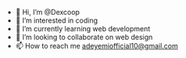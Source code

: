 - 👋 Hi, I’m @Dexcoop
- 👀 I’m interested in coding 
- 🌱 I’m currently learning web development 
- 💞️ I’m looking to collaborate on web design 
- 📫 How to reach me adeyemiofficial10@gmail.com

<!---
Dexcoop/Dexcoop is a ✨ special ✨ repository because its `README.md` (this file) appears on your GitHub profile.
You can click the Preview link to take a look at your changes.
--->
